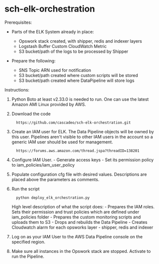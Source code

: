 sch-elk-orchestration
=====================

Prerequisites:

  - Parts of the ELK System already in place:
    - Opswork stack created, with shipper, redis and indexer layers
    - Logstash Buffer Custom CloudWatch Metric
    - S3 bucket/path of the logs to be processed by Shipper

  - Prepare the following:
    - SNS Topic ARN used for notification
    - S3 bucket/path created where custom scripts will be stored
    - S3 bucket/path created where DataPipeline will store logs


Instructions:

1. Python Boto at least v2.33.0 is needed to run. One can use the latest Amazon AMI Linux provided by AWS.

2. Download the code

         https://github.com/cascadeo/sch-elk-orchestration.git

3. Create an IAM user for ELK. The Data Pipeline objects will be owned by this user. Pipelines aren't visible to other IAM users in the account so a generic IAM user should be used for management.

         https://forums.aws.amazon.com/thread.jspa?threadID=138201

4. Configure IAM User.
         - Generate access keys
         - Set its permission policy to iam_policies/iam_user_policy

5. Populate configuration cfg file with desired values. Descriptions are placed above the parameters as comments.

6. Run the script

         python deploy_elk_orchestration.py

  
     High level description of what the script does:
       - Prepares the IAM roles. Sets their permission and trust policies which are defined under iam_policies folder
       - Prepares the custom monitoring scripts and uploads them to S3
       - Drops and rebuilds the Data Pipeline
       - Creates Cloudwatch alarm for each opsworks layer - shipper, redis and indexer

7. Log on as your IAM User to the AWS Data Pipeline console on the specified region.

8. Make sure all instances in the Opswork stack are stopped. Activate to run the Pipeline.

